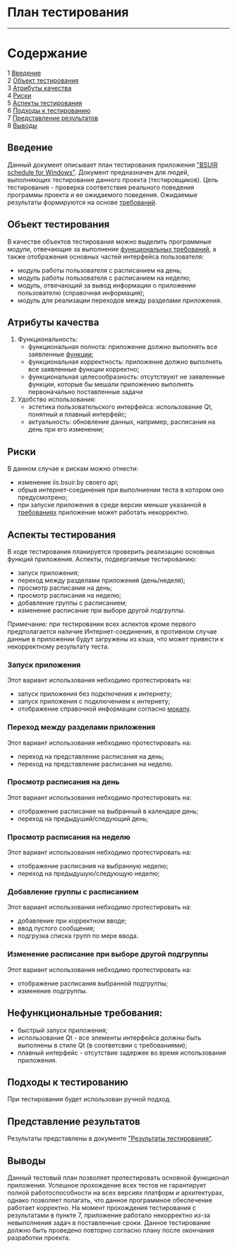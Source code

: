 # План тестирования
---

# Содержание
1 [Введение](#introduction)  
2 [Объект тестирования](#items)  
3 [Атрибуты качества](#quality)  
4 [Риски](#risk)  
5 [Аспекты тестирования](#features)  
6 [Подходы к тестированию](#approach)  
7 [Представление результатов](#pass)  
8 [Выводы](#conclusion)

<a name="introduction"/>

## Введение

Данный документ описывает план тестирования приложения ["BSUIR schedule for Windows"](https://github.com/AnjeyNov/TRTPO-Project). Документ предназначен для людей, выполняющих тестирование данного проекта (тестировщиков). Цель тестирования - проверка соответствия реального поведения программы проекта и ее ожидаемого поведения. Ожидаемые результаты формируются на основе [требований](https://github.com/AnjeyNov/TRTPO-Project/blob/master/Documents/Requirements/Software%20Requirements%20Specification.md).

<a name="items"/>

## Объект тестирования

В качестве объектов тестирования можно выделить программные модули, отвечающие за выполнение [функциональных требований](https://github.com/AnjeyNov/TRTPO-Project/blob/master/Documents/Requirements/Software%20Requirements%20Specification.md#31-%D1%84%D1%83%D0%BD%D0%BA%D1%86%D0%B8%D0%BE%D0%BD%D0%B0%D0%BB%D1%8C%D0%BD%D1%8B%D0%B5-%D1%82%D1%80%D0%B5%D0%B1%D0%BE%D0%B2%D0%B0%D0%BD%D0%B8%D1%8F), а также отображения основных частей интерфейса пользователя:

* модуль работы пользователя с расписанием на день;
* модуль работы пользователя с расписанием на неделю;
* модуль, отвечающий за вывод информации о приложении пользователю (справочная информация);
* модуль для реализации переходов между разделами приложения. 

<a name="quality"/>

## Атрибуты качества

1. Функциональность:
    - функциональная полнота: приложение должно выполнять все заявленные [функции](https://github.com/AnjeyNov/TRTPO-Project/blob/master/Documents/Requirements/Software%20Requirements%20Specification.md#31-%D1%84%D1%83%D0%BD%D0%BA%D1%86%D0%B8%D0%BE%D0%BD%D0%B0%D0%BB%D1%8C%D0%BD%D1%8B%D0%B5-%D1%82%D1%80%D0%B5%D0%B1%D0%BE%D0%B2%D0%B0%D0%BD%D0%B8%D1%8F);
    - функциональная корректность: приложение должно выполнять все заявленные функции корректно;
    - функциональная целесообразность: отсутствуют не заявленные функции, которые бы мешали приложению выполнять первоначально поставленные задачи
2. Удобство использования:
    - эстетика пользовательского интерфейса: использование Qt, понятный и плавный интерфейс;
    - актуальность: обновление данных, например, расписания на день при его изменении;

<a name="risk"/>

## Риски

В данном случае к рискам можно отнести:
* изменение iis.bsuir.by своего api;
* обрыв интернет-соединения при выполниении теста в котором оно предусмотрено;
* при запуске приложения в среде версии меньше указанной в [требованиях](https://github.com/AnjeyNov/TRTPO-Project/blob/master/Documents/Requirements/Software%20Requirements%20Specification.md#322-%D0%BE%D0%B3%D1%80%D0%B0%D0%BD%D0%B8%D1%87%D0%B5%D0%BD%D0%B8%D1%8F) приложение может работать некорректно.

<a name="features"/>

## Аспекты тестирования

В ходе тестирования планируется проверить реализацию основных функций приложения. Аспекты, подвергаемые тестированию: 
* запуск приложения;
* переход между разделами приложения (день/неделя);
* просмотр расписания на день;
* просмотр расписания на неделю;
* добавление группы с расписанием;
* изменение расписание при выборе другой подгруппы.

Примечание: при тестировании всех аспектов кроме первого предполагается наличие Интернет-соединения, в противном случае данные в приложении будут загружены из кэша, что может привести к некорректному результату теста.

### Запуск приложения
Этот вариант использования небходимо протестировать на:
* запуск приложения без подключения к интернету;
* запуск приложения с подключением к интернету;
* отображение справочной информации согласно [мокапу](https://github.com/AnjeyNov/TRTPO-Project/blob/master/Documents/Requirements/Software%20Requirements%20Specification.md#22-%D0%B8%D0%BD%D1%82%D0%B5%D1%80%D1%84%D0%B5%D0%B9%D1%81-%D0%BF%D0%BE%D0%BB%D1%8C%D0%B7%D0%BE%D0%B2%D0%B0%D1%82%D0%B5%D0%BB%D1%8F).


### Переход между разделами приложения
Этот вариант использования небходимо протестировать на:
* переход на представление расписания на день;
* переход на представление расписания на неделю.

### Просмотр расписания на день
Этот вариант использования небходимо протестировать на:
* отображение расписание на выбранный в календаре день;
* переход на предыдуший/следующий день;

### Просмотр расписания на неделю
Этот вариант использования небходимо протестировать на:
* отображение расписания на выбранную неделю;
* переход на предыдушую/следующую неделю;

### Добавление группы с расписанием
Этот вариант использования небходимо протестировать на:
* добавление при корректном вводе;
* ввод пустого сообщения;
* подгрузка списка групп по мере ввода.

### Изменение расписание при выборе другой подгруппы
Этот вариант использования небходимо протестировать на:
* отображение расписания выбранной подгруппы;
* изменение подгруппы.

## Нефункциональные требования:
* быстрый запуск приложения;
* использование Qt - все элементы интерфейса должны быть выполнены в стиле Qt (в соответсвии с требованиями);
* плавный интерфейс - отсутствие задержек во время использования приложения.

<a name="approach"/>

## Подходы к тестированию

При тестировании будет использован ручной подход.

<a name="pass"/>

## Представление результатов

Результаты представлены  в документе ["Результаты тестирования"](https://github.com/s1ovak/PhoneShop/blob/master/Testing/TestResults.md).

<a name="conclusion"/>

## Выводы

Данный тестовый план позволяет протестировать основной функционал приложения. Успешное прохождение всех тестов не гарантирует полной работоспособности на всех версиях платформ и архитектурах, однако позволяет полагать, что данное программное обеспечение работает корректно. На момент прохождения тестирования с результатами в пункте 7, приложение работало некорректно из-за невыполнения задач в поставленные сроки. Данное тестирование должно быть проведено повторно согласно плану после окончания разработки проекта.

